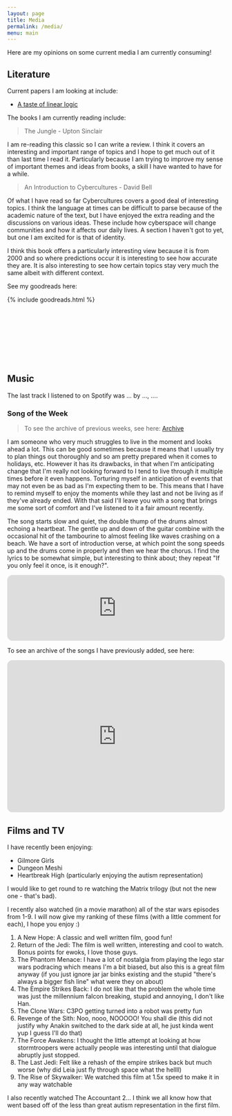 ```yaml
---
layout: page
title: Media
permalink: /media/
menu: main
---
```


Here are my opinions on some current media I am currently consuming!

## Literature

Current papers I am looking at include:

- [A taste of linear logic](https://homepages.inf.ed.ac.uk/wadler/papers/lineartaste/lineartaste-revised.pdf)

The books I am currently reading include:

> The Jungle - Upton Sinclair

I am re-reading this classic so I can write a review. I think it covers an interesting and important range of topics and I hope to get much out of it than last time I read it. Particularly because I am trying to improve my sense of important themes and ideas from books, a skill I have wanted to have for a while.

> An Introduction to Cybercultures - David Bell

Of what I have read so far Cybercultures covers a good deal of interesting topics. I think the language at times can be difficult to parse because of the academic nature of the text, but I have enjoyed the extra reading and the discussions on various ideas. These include how cyberspace will change communities and how it affects our daily lives. A section I haven't got to yet, but one I am excited for is that of identity.

I think this book offers a particularly interesting view because it is from 2000 and so where predictions occur it is interesting to see how accurate they are. It is also interesting to see how certain topics stay very much the same albeit with different context.

See my goodreads here:

{% include goodreads.html %}

<br/>
<br/>
<br/>
<br/>
<br/>
<br/>
<br/>

## Music

<p>
    The last track I listened to on Spotify was
    <span data-nowplaying="TrackLink">...</span>
    by <span data-nowplaying="ArtistsLink">...</span>,
    <span data-nowplaying="TimeSince">...</span>.
</p>
<script src="https://now-playing.akpain.net/script/njuav1quxpqzgp8tyhkfba5on"></script>

### Song of the Week

> To see the archive of previous weeks, see here: [Archive](/media/song-archive)

I am someone who very much struggles to live in the moment and looks ahead a lot. This can be good sometimes because it means that I usually try to plan things out thoroughly and so am pretty prepared when it comes to holidays, etc. However it has its drawbacks, in that when I'm anticipating change that I'm really not looking forward to I tend to live through it multiple times before it even happens. Torturing myself in anticipation of events that may not even be as bad as I'm expecting them to be. This means that I have to remind myself to enjoy the moments while they last and not be living as if they've already ended. With that said I'll leave you with a song that brings me some sort of comfort and I've listened to it a fair amount recently.

The song starts slow and quiet, the double thump of the drums almost echoing a heartbeat. The gentle up and down of the guitar combine with the occasional hit of the tambourine to almost feeling like waves crashing on a beach. We have a sort of introduction verse, at which point the song speeds up and the drums come in properly and then we hear the chorus. I find the lyrics to be somewhat simple, but interesting to think about; they repeat "If you only feel it once, is it enough?".

<iframe style="border-radius:12px" src="https://open.spotify.com/embed/track/2FzhFGnQuETWxCD0kysRTH?utm_source=generator" width="100%" height="152" frameBorder="0" allowfullscreen="" allow="autoplay; clipboard-write; encrypted-media; fullscreen; picture-in-picture" loading="lazy"></iframe>

To see an archive of the songs I have previously added, see here:

<iframe style="border-radius:12px" src="https://open.spotify.com/embed/playlist/3fbq2MJ5qVj6IfPwzSaj2F?utm_source=generator&theme=0" width="100%" height="352" frameBorder="0" allowfullscreen="" allow="autoplay; clipboard-write; encrypted-media; fullscreen; picture-in-picture" loading="lazy"></iframe>

## Films and TV

I have recently been enjoying:

- Gilmore Girls
- Dungeon Meshi
- Heartbreak High (particularly enjoying the autism representation)

I would like to get round to re watching the Matrix trilogy (but not the new one - that's bad).

I recently also watched (in a movie marathon) all of the star wars episodes from 1-9. I will now give my ranking of these films (with a little comment for each), I hope you enjoy :)

1. A New Hope: A classic and well written film, good fun!
2. Return of the Jedi: The film is well written, interesting and cool to watch. Bonus points for ewoks, I love those guys.
3. The Phantom Menace: I have a lot of nostalgia from playing the lego star wars podracing which means I'm a bit biased, but also this is a great film anyway (if you just ignore jar jar binks existing and the stupid "there's always a bigger fish line" what were they on about)
4. The Empire Strikes Back: I do not like that the problem the whole time was just the millennium falcon breaking, stupid and annoying, I don't like Han.
5. The Clone Wars: C3PO getting turned into a robot was pretty fun
6. Revenge of the Sith: Noo, nooo, NOOOOO! You shall die (this did not justify why Anakin switched to the dark side at all, he just kinda went yup I guess I'll do that)
7. The Force Awakens: I thought the little attempt at looking at how stormtroopers were actually people was interesting until that dialogue abruptly just stopped.
8. The Last Jedi: Felt like a rehash of the empire strikes back but much worse (why did Leia just fly through space what the hellll)
9. The Rise of Skywalker: We watched this film at 1.5x speed to make it in any way watchable

I also recently watched The Accountant 2... I think we all know how that went based off of the less than great autism representation in the first film.
